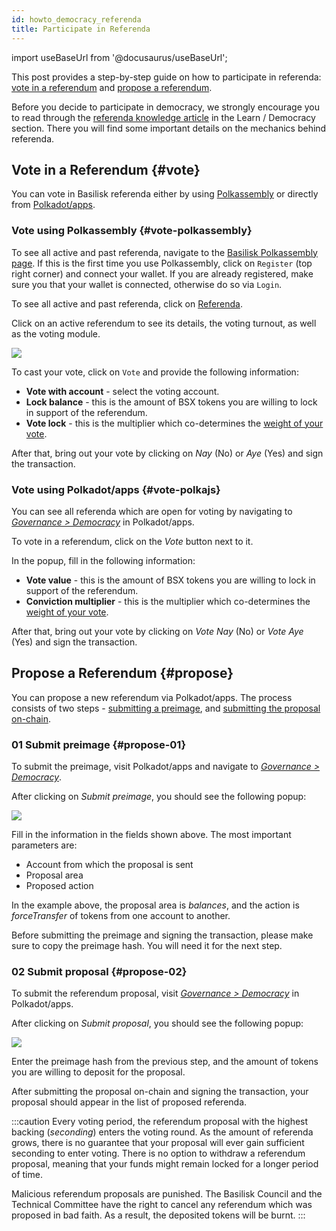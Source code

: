 ```yaml
---
id: howto_democracy_referenda
title: Participate in Referenda
---
```


import useBaseUrl from '@docusaurus/useBaseUrl';

This post provides a step-by-step guide on how to participate in referenda: [vote in a referendum](#vote) and [propose a referendum](#propose).

Before you decide to participate in democracy, we strongly encourage you to read through the [referenda knowledge article](/learn_democracy_referenda) in the Learn / Democracy section. There you will find some important details on the mechanics behind referenda.

## Vote in a Referendum {#vote}
You can vote in Basilisk referenda either by using [Polkassembly](#vote-polkassembly) or directly from [Polkadot/apps](#vote-polkajs).

### Vote using Polkassembly {#vote-polkassembly}
To see all active and past referenda, navigate to the [Basilisk Polkassembly page](https://basilisk.polkassembly.network/). If this is the first time you use Polkassembly, click on `Register` (top right corner) and connect your wallet. If you are already registered, make sure you that your wallet is connected, otherwise do so via `Login`.

To see all active and past referenda, click on [Referenda](https://basilisk.polkassembly.network/referenda).

Click on an active referendum to see its details, the voting turnout, as well as the voting module.

<div style={{textAlign: 'center'}}>
  <img src={useBaseUrl('/img/howto_democracy_referenda/polkassembly-vote.jpg')} />
</div>

To cast your vote, click on `Vote` and provide the following information:
* **Vote with account** - select the voting account.
* **Lock balance** - this is the amount of BSX tokens you are willing to lock in support of the referendum.
* **Vote lock** - this is the multiplier which co-determines the [weight of your vote](/learn_democracy_referenda#referenda-votes-weighing).

After that, bring out your vote by clicking on *Nay* (No) or *Aye* (Yes) and sign the transaction.

### Vote using Polkadot/apps {#vote-polkajs}
You can see all referenda which are open for voting by navigating to [*Governance > Democracy*](https://polkadot.js.org/apps/?rpc=wss%253A%252F%252Frpc-01.basilisk.hydradx.io#/democracy) in Polkadot/apps.

To vote in a referendum, click on the *Vote* button next to it.

In the popup, fill in the following information:

* **Vote value** - this is the amount of BSX tokens you are willing to lock in support of the referendum.
* **Conviction multiplier** - this is the multiplier which co-determines the [weight of your vote](/learn_democracy_referenda#referenda-votes-weighing).

After that, bring out your vote by clicking on *Vote Nay* (No) or *Vote Aye* (Yes) and sign the transaction.

## Propose a Referendum {#propose}
You can propose a new referendum via Polkadot/apps. The process consists of two steps - [submitting a preimage](#propose-01), and [submitting the proposal on-chain](#propose-02).

### 01 Submit preimage {#propose-01}
To submit the preimage, visit Polkadot/apps and navigate to [*Governance > Democracy*](https://polkadot.js.org/apps/?rpc=wss%253A%252F%252Frpc-01.basilisk.hydradx.io#/democracy).

After clicking on *Submit preimage*, you should see the following popup:

<div style={{textAlign: 'center'}}>
  <img src={useBaseUrl('/img/howto_democracy_referenda/polkajs-preimage.jpg')} />
</div>

Fill in the information in the fields shown above. The most important parameters are:
* Account from which the proposal is sent
* Proposal area
* Proposed action

In the example above, the proposal area is *balances*, and the action is *forceTransfer* of tokens from one account to another.

Before submitting the preimage and signing the transaction, please make sure to copy the preimage hash. You will need it for the next step.

### 02 Submit proposal {#propose-02}
To submit the referendum proposal, visit [*Governance > Democracy*](https://polkadot.js.org/apps/?rpc=wss%253A%252F%252Frpc-01.basilisk.hydradx.io#/democracy) in Polkadot/apps.

After clicking on *Submit proposal*, you should see the following popup:

<div style={{textAlign: 'center'}}>
  <img src={useBaseUrl('/img/howto_democracy_referenda/polkajs-proposal.jpg')} />
</div>

Enter the preimage hash from the previous step, and the amount of tokens you are willing to deposit for the proposal.

After submitting the proposal on-chain and signing the transaction, your proposal should appear in the list of proposed referenda.

:::caution
Every voting period, the referendum proposal with the highest backing (*seconding*) enters the voting round. As the amount of referenda grows, there is no guarantee that your proposal will ever gain sufficient seconding to enter voting. There is no option to withdraw a referendum proposal, meaning that your funds might remain locked for a longer period of time.

Malicious referendum proposals are punished. The Basilisk Council and the Technical Committee have the right to cancel any referendum which was proposed in bad faith. As a result, the deposited tokens will be burnt.
:::
